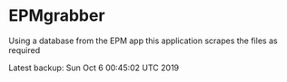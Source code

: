 # EPMgrabber
Using a database from the EPM app this application scrapes the files as required


Latest backup: Sun Oct 6 00:45:02 UTC 2019

